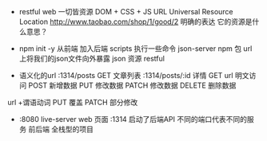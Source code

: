 - restful web
一切皆资源
DOM + CSS + JS
URL Universal Resource Location
http://www.taobao.com/shop/1/good/2
明确的表达 它的资源是什么意思？


- npm init -y 从前端 加入后端
 scripts 执行一些命令
 json-server npm 包
 url 上将我们的json文件向外暴露
 json 资源 restful 
 - 语义化的url
 :1314/posts GET    文章列表
 :1314/posts/:id    详情
 GET url            明文访问
 POST               新增数据
 PUT                修改数据
 PATCH              修改数据
 DELETE             删除数据

 url +谓语动词
 PUT                覆盖
 PATCH              部分修改

 - :8080 live-server web 页面
   :1314 启动了后端API
   不同的端口代表不同的服务
   前后端 全栈型的项目